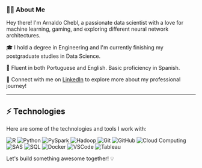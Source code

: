 ### 👨‍💻 About Me

Hey there! I'm Arnaldo Chebl, a passionate data scientist with a love for machine learning, gaming, and exploring different neural network architectures.

🎓 I hold a degree in Engineering and I'm currently finishing my postgraduate studies in Data Science.

🌟 Fluent in both Portuguese and English. Basic proficiency in Spanish.

🔗 Connect with me on [LinkedIn](https://www.linkedin.com/in/arnaldochebl/) to explore more about my professional journey!

---

## ⚡ Technologies

Here are some of the technologies and tools I work with:

![R](https://img.shields.io/badge/-R-276DC3?style=flat-square&logo=R&logoColor=white)
![Python](https://img.shields.io/badge/-Python-3776AB?style=flat-square&logo=python&logoColor=white)
![PySpark](https://img.shields.io/badge/-PySpark-E25A1C?style=flat-square&logo=apache-spark&logoColor=white)
![Hadoop](https://img.shields.io/badge/-Hadoop-FF652F?style=flat-square&logo=apache-hadoop&logoColor=white)
![Git](https://img.shields.io/badge/-Git-F05032?style=flat-square&logo=git&logoColor=white)
![GitHub](https://img.shields.io/badge/-GitHub-181717?style=flat-square&logo=github&logoColor=white)
![Cloud Computing](https://img.shields.io/badge/-Cloud%20Computing-0089D6?style=flat-square&logo=google-cloud&logoColor=white)
![SAS](https://img.shields.io/badge/-SAS-003366?style=flat-square&logo=sas&logoColor=white)
![SQL](https://img.shields.io/badge/-SQL-003B57?style=flat-square&logo=sql&logoColor=white)
![Docker](https://img.shields.io/badge/-Docker-2496ED?style=flat-square&logo=docker&logoColor=white)
![VSCode](https://img.shields.io/badge/-VSCode-007ACC?style=flat-square&logo=visual-studio-code&logoColor=white)
![Tableau](https://img.shields.io/badge/-Tableau-E97627?style=flat-square&logo=tableau&logoColor=white)

Let's build something awesome together! 💡

<!--
**arnaldochebl/arnaldochebl** is a ✨ _special_ ✨ repository because its `README.md` (this file) appears on your GitHub profile.

Here are some ideas to get you started:

- 🔭 I’m currently working on ...
- 🌱 I’m currently learning ...
- 👯 I’m looking to collaborate on ...
- 🤔 I’m looking for help with ...
- 💬 Ask me about ...
- 📫 How to reach me: ...
- 😄 Pronouns: ...
- ⚡ Fun fact: ...
-->
